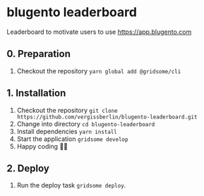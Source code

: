 # blugento leaderboard

Leaderboard to motivate users to use https://app.blugento.com

## 0. Preparation

1. Checkout the repository `yarn global add @gridsome/cli`

## 1. Installation

1. Checkout the repository `git clone https://github.com/vergissberlin/blugento-leaderboard.git`
2. Change into directory `cd blugento-leaderboard`
3. Install dependencies `yarn install`
4. Start the application `gridsome develop`
5. Happy coding 🎉🙌

## 2. Deploy

1. Run the deploy task `gridsome deploy`.
